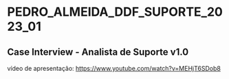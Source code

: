 # PEDRO_ALMEIDA_DDF_SUPORTE_2023_01
## Case Interview - Analista de Suporte v1.0

vídeo de apresentação:
https://www.youtube.com/watch?v=MEHjT6SDob8
